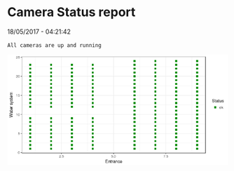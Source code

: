 Camera Status report
================
18/05/2017 - 04:21:42

    All cameras are up and running

![](camreport_files/figure-markdown_github/unnamed-chunk-2-1.png)
